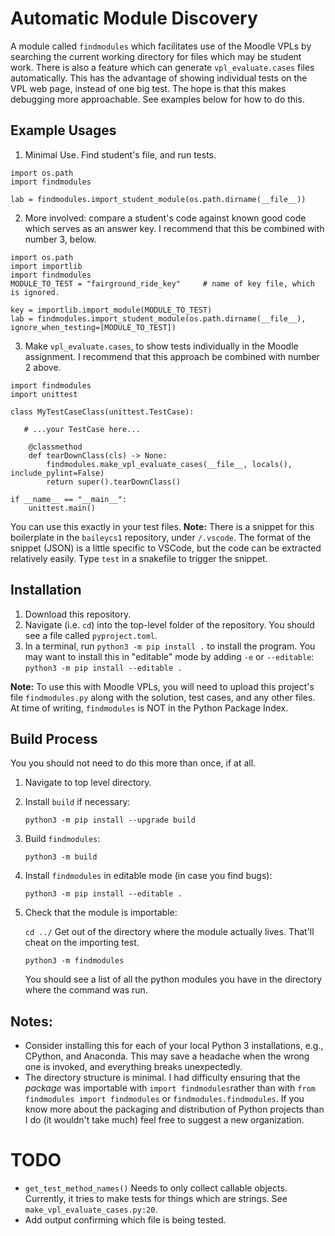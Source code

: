 # Automatic Module Discovery
A module called ```findmodules``` which facilitates use of the Moodle VPLs by searching the current working directory for files which may be student work. There is also a feature which can generate ```vpl_evaluate.cases``` files automatically. This has the advantage of showing individual tests on the VPL web page, instead of one big test. The hope is that this makes debugging more approachable. See examples below for how to do this.

## Example Usages
1. Minimal Use. Find student's file, and run tests.
```
import os.path
import findmodules

lab = findmodules.import_student_module(os.path.dirname(__file__))
```

2. More involved: compare a student's code against known good code which serves as an answer key. I recommend that this be combined with number 3, below.
```
import os.path
import importlib
import findmodules
MODULE_TO_TEST = "fairground_ride_key"     # name of key file, which is ignored.

key = importlib.import_module(MODULE_TO_TEST)
lab = findmodules.import_student_module(os.path.dirname(__file__), ignore_when_testing=[MODULE_TO_TEST])
```

3. Make ```vpl_evaluate.cases```, to show tests individually in the Moodle assignment. I recommend that this approach be combined with number 2 above.
```
import findmodules
import unittest

class MyTestCaseClass(unittest.TestCase):

   # ...your TestCase here...

    @classmethod
    def tearDownClass(cls) -> None:
        findmodules.make_vpl_evaluate_cases(__file__, locals(), include_pylint=False)    
        return super().tearDownClass()

if __name__ == "__main__":
    unittest.main()
```
You can use this exactly in your test files. **Note:** There is a snippet for this boilerplate in the ```baileycs1``` repository, under ```/.vscode```. The format of the snippet (JSON) is a little specific to VSCode, but the code can be extracted relatively easily. Type ```test``` in a snakefile to trigger the snippet.

## Installation
1. Download this repository.
2. Navigate (i.e. ```cd```) into the top-level folder of the repository. You should see a file called ```pyproject.toml```.
3. In a terminal, run ```python3 -m pip install .``` to install the program. You may want to install this in "editable" mode by adding ```-e``` or ```--editable```:
```python3 -m pip install --editable .```

__Note:__ To use this with Moodle VPLs, you will need to upload this project's file ```findmodules.py``` along with the solution, test cases, and any other files. At time of writing, ```findmodules``` is NOT in the Python Package Index.

## Build Process
You you should not need to do this more than once, if at all.
1. Navigate to top level directory.
2. Install ```build``` if necessary:
   
   ```python3 -m pip install --upgrade build```

3. Build ```findmodules```:

   ```python3 -m build```

4. Install ```findmodules``` in editable mode (in case you find bugs):

   ```python3 -m pip install --editable .```

5. Check that the module is importable:

   ```cd ../``` Get out of the directory where the module actually lives. That'll cheat on the importing test.

   ```python3 -m findmodules```

   You should see a list of all the python modules you have in the directory where the command was run.

## Notes:
- Consider installing this for each of your local Python 3 installations, e.g., CPython, and Anaconda. This may save a headache when the wrong one is invoked, and everything breaks unexpectedly.
- The directory structure is minimal. I had difficulty ensuring that the *package* was importable with ```import findmodules```rather than with ```from findmodules import findmodules``` or ```findmodules.findmodules```. If you know more about the packaging and distribution of Python projects than I do (it wouldn't take much) feel free to suggest a new organization.

# TODO
- ```get_test_method_names()``` Needs to only collect callable objects. Currently, it tries to make tests for things which are strings. See ```make_vpl_evaluate_cases.py:20```.
- Add output confirming which file is being tested.
